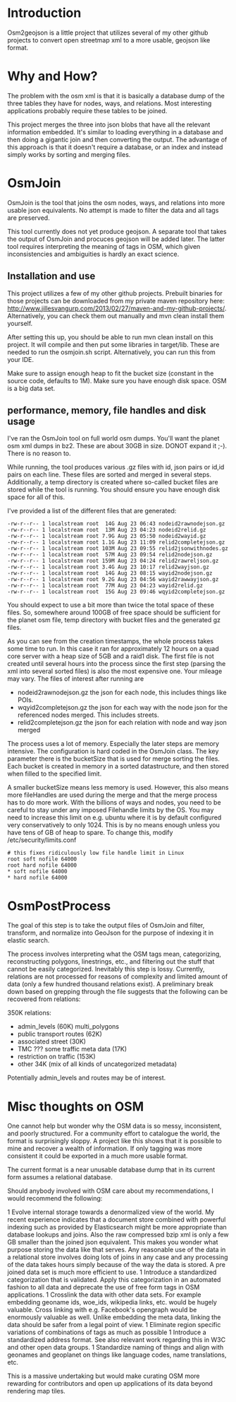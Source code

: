 # Introduction

Osm2geojson is a little project that utilizes several of my other github projects to convert open streetmap xml to a more
usable, geojson like format.

# Why and How?

The problem with the osm xml is that it is basically a database dump of the three tables they have for nodes, ways, and relations. Most interesting applications probably require these tables to be joined. 

This project merges the three into json blobs that have all the relevant information embedded. It's similar to loading everything in a database and then doing a gigantic join and then converting the output. The advantage of this approach is that it doesn't require a database, or an index and instead simply works by sorting and merging files. 

# OsmJoin

OsmJoin is the tool that joins the osm nodes, ways, and relations into more usable json equivalents. No attempt is made to filter the data and all tags are preserved.

This tool currently does not yet produce geojson. A separate tool that takes the output of OsmJoin and procuces geojson will be added later. The latter tool requires interpreting the meaning of tags in OSM, which given inconsistencies and ambiguities is hardly an exact science.

## Installation and use

This project utilizes a few of my other github projects. Prebuilt binaries for those projects can be downloaded from my private maven repository here: http://www.jillesvangurp.com/2013/02/27/maven-and-my-github-projects/. Alternatively, you can check them out manually and mvn clean install them yourself.

After setting this up, you should be able to run mvn clean install on this project. It will compile and then put some libraries in target/lib. These are needed to run the osmjoin.sh script. Alternatively, you can run this from your IDE. 

Make sure to assign enough heap to fit the bucket size (constant in the source code, defaults to 1M). Make sure you have enough disk space. OSM is a big data set.

## performance, memory, file handles and disk usage

I've ran the OsmJoin tool on full world osm dumps. You'll want the planet osm xml dumps in bz2. These are about 30GB in size. DONOT expand it ;-). There is no reason to.

While running, the tool produces various .gz files with id, json pairs or id,id pairs on each line. These files are sorted and merged in several steps. Additionally, a temp directory is created where so-called bucket files are stored while the tool is running. You should ensure you have enough disk space for all of this. 

I've provided a list of the different files that are generated:

    -rw-r--r-- 1 localstream root  14G Aug 23 06:43 nodeid2rawnodejson.gz
    -rw-r--r-- 1 localstream root  13M Aug 23 04:23 nodeid2relid.gz
    -rw-r--r-- 1 localstream root 7.9G Aug 23 05:50 nodeid2wayid.gz
    -rw-r--r-- 1 localstream root 1.1G Aug 23 11:09 relid2completejson.gz
    -rw-r--r-- 1 localstream root 103M Aug 23 09:55 relid2jsonwithnodes.gz
    -rw-r--r-- 1 localstream root  57M Aug 23 09:54 relid2nodejson.gz
    -rw-r--r-- 1 localstream root 159M Aug 23 04:24 relid2rawreljson.gz
    -rw-r--r-- 1 localstream root 3.4G Aug 23 10:17 relid2wayjson.gz
    -rw-r--r-- 1 localstream root  14G Aug 23 08:15 wayid2nodejson.gz
    -rw-r--r-- 1 localstream root 9.2G Aug 23 04:56 wayid2rawwayjson.gz
    -rw-r--r-- 1 localstream root  77M Aug 23 04:23 wayid2relid.gz
    -rw-r--r-- 1 localstream root  15G Aug 23 09:46 wqyid2completejson.gz 
    
You should expect to use a bit more than twice the total space of these files. So, somewhere around 100GB of free space should be sufficient for the planet osm file, temp directory with bucket files and the generated gz files.    

As you can see from the creation timestamps, the whole process takes some time to run. In this case it ran for approximately 12 hours on a quad core server with a heap size of 5GB and a raid1 disk. The first file is not created until several hours into the process since the first step (parsing the xml into several sorted files) is also the most expensive one. Your mileage may vary. The files of interest after running are

* nodeid2rawnodejson.gz the json for each node, this includes things like POIs. 
* wqyid2completejson.gz the json for each way with the node json for the referenced nodes merged. This includes streets.
* relid2completejson.gz the json for each relation with node and way json merged

The process uses a lot of memory. Especially the later steps are memory intensive. The configuration is hard coded in the OsmJoin class. The key parameter there is the bucketSize that is used for merge sorting the files. Each bucket is created in memory in a sorted datastructure, and then stored when filled to the specified limit. 

A smaller bucketSize means less memory is used. However, this also means more fileHandles are used during the merge and that the merge process has to do more work. With the billions of ways and nodes, you need to be careful to stay under any imposed Filehandle limits by the OS. You may need to increase this limit on e.g. ubuntu where it is by default configured very conservatively to only 1024. This is by no means enough unless you have tens of GB of heap to spare. To change this, modify /etc/security/limits.conf

    # this fixes ridiculously low file handle limit in Linux
    root soft nofile 64000
    root hard nofile 64000
    * soft nofile 64000
    * hard nofile 64000
    
# OsmPostProcess

The goal of this step is to take the output files of OsmJoin and filter, transform, and normalize into GeoJson for the purpose of indexing it in elastic search. 

The process involves interpreting what the OSM tags mean, categorizing, reconstructing polygons, linestrings, etc., and filtering out the stuff that cannot be easily categorized. Inevitably this step is lossy. Currently, relations are not processed for reasons of complexity and limited amount of data (only a few hundred thousand relations exist). A preliminary break down based on grepping through the file suggests that the following can be recovered from relations:

350K relations:
* admin_levels (60K) multi_polygons
* public transport routes (62K)
* associated street (30K)
* TMC ??? some traffic meta data (17K)
* restriction on traffic (153K)
* other 34K (mix of all kinds of uncategorized metadata)

Potentially admin_levels and routes may be of interest.

# Misc thoughts on OSM

One cannot help but wonder why the OSM data is so messy, inconsistent, and poorly structured. For a community effort to catalogue the world, the format is surprisingly sloppy. A project like this shows that it is possible to mine and recover a wealth of information. If only tagging was more consistent it could be exported in a much more usable format. 

The current format is a near unusable database dump that in its current form assumes a relational database. 

Should anybody involved with OSM care about my recommendations, I would recommend the following:

1 Evolve internal storage towards a denormalized view of the world. My recent experience indicates that a document store combined with powerful indexing such as provided by Elasticsearch might be more appropriate than database lookups and joins. Also the raw compressed bzip xml is only a few GB smaller than the joined json equivalent. This makes you wonder what purpose storing the data like that serves. Any reasonable use of the data in a relational store involves doing lots of joins in any case and any processing of the data takes hours simply because of the way the data is stored. A pre joined data set is much more efficient to use.
1 Introduce a standardized categorization that is validated. Apply this categorization in an automated fashion to all data and deprecate the use of free form tags in OSM applications.
1 Crosslink the data with other data sets. For example embedding geoname ids, woe_ids, wikipedia links, etc. would be hugely valuable. Cross linking with e.g. Facebook's opengraph would be enormously valuable as well. Unlike embedding the meta data, linking the data should be safer from a legal point of view.
1 Eliminate region specific variations of combinations of tags as much as possible
1 Introduce a standardized address format. See also relevant work regarding this in W3C and other open data groups.
1 Standardize naming of things and align with geonames and geoplanet on things like language codes, name translations, etc.

This is a massive undertaking but would make curating OSM more rewarding for contributors and open up applications of its data beyond rendering map tiles.
